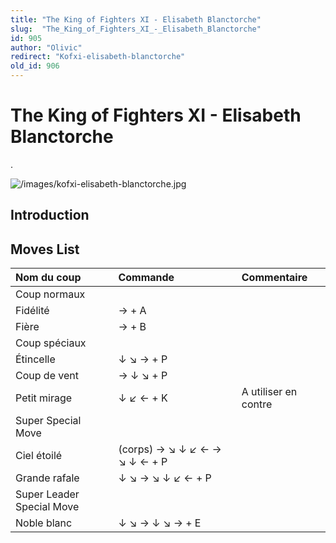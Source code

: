 ```yaml
---
title: "The King of Fighters XI - Elisabeth Blanctorche"
slug:  "The_King_of_Fighters_XI_-_Elisabeth_Blanctorche"
id: 905
author: "Olivic"
redirect: "Kofxi-elisabeth-blanctorche"
old_id: 906
---
```


# The King of Fighters XI - Elisabeth Blanctorche

.

![](/images/kofxi-elisabeth-blanctorche.jpg "/images/kofxi-elisabeth-blanctorche.jpg")

## Introduction

## Moves List

| Nom du coup               | Commande                      | Commentaire          |
|:--------------------------|:------------------------------|:---------------------|
| Coup normaux              |                               |                      |
| Fidélité                  | → + A                         |                      |
| Fière                     | → + B                         |                      |
| Coup spéciaux             |                               |                      |
| Étincelle                 | ↓ ↘ → + P                     |                      |
| Coup de vent              | → ↓ ↘ + P                     |                      |
| Petit mirage              | ↓ ↙ ← + K                     | A utiliser en contre |
| Super Special Move        |                               |                      |
| Ciel étoilé               | (corps) → ↘ ↓ ↙ ← → ↘ ↓ ← + P |                      |
| Grande rafale             | ↓ ↘ → ↘ ↓ ↙ ← + P             |                      |
| Super Leader Special Move |                               |                      |
| Noble blanc               | ↓ ↘ → ↓ ↘ → + E               |                      |
